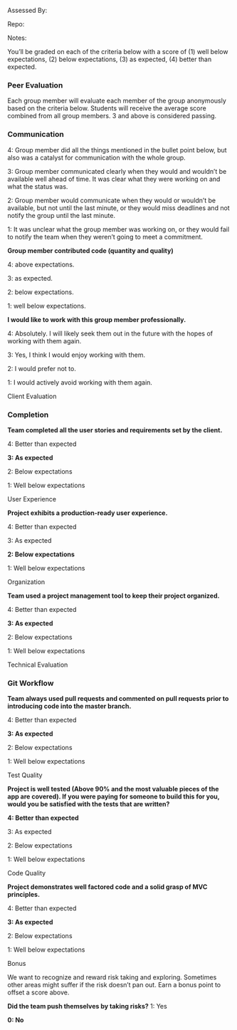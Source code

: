 Assessed By:

Repo:

Notes:

You’ll be graded on each of the criteria below with a score of (1) well below expectations, (2) below expectations, (3) as expected, (4) better than expected.

### Peer Evaluation

Each group member will evaluate each member of the group anonymously based on the criteria below. Students will receive the average score combined from all group members. 3 and above is considered passing.

### Communication

4: Group member did all the things mentioned in the bullet point below, but also was a catalyst for communication with the whole group.

3: Group member communicated clearly when they would and wouldn’t be available well ahead of time. It was clear what they were working on and what the status was.

2: Group member would communicate when they would or wouldn’t be available, but not until the last minute, or they would miss deadlines and not notify the group until the last minute.

1: It was unclear what the group member was working on, or they would fail to notify the team when they weren’t going to meet a commitment.

**Group member contributed code (quantity and quality)**

4: above expectations.

3: as expected.

2: below expectations.

1: well below expectations.

**I would like to work with this group member professionally.**

4: Absolutely. I will likely seek them out in the future with the hopes of working with them again.

3: Yes, I think I would enjoy working with them.

2: I would prefer not to.

1: I would actively avoid working with them again.

Client Evaluation

### Completion

**Team completed all the user stories and requirements set by the client.**

4: Better than expected

**3: As expected**

2: Below expectations

1: Well below expectations

User Experience

**Project exhibits a production-ready user experience.**

4: Better than expected

3: As expected

**2: Below expectations**

1: Well below expectations

Organization

**Team used a project management tool to keep their project organized.**

4: Better than expected

**3: As expected**

2: Below expectations

1: Well below expectations

Technical Evaluation

### Git Workflow

**Team always used pull requests and commented on pull requests prior to introducing code into the master branch.**

4: Better than expected

**3: As expected**

2: Below expectations

1: Well below expectations

Test Quality

**Project is well tested (Above 90% and the most valuable pieces of the app are covered). If you were paying for someone to build this for you, would you be satisfied with the tests that are written?**

**4: Better than expected**

3: As expected

2: Below expectations

1: Well below expectations

Code Quality

**Project demonstrates well factored code and a solid grasp of MVC principles.**

4: Better than expected

**3: As expected**

2: Below expectations

1: Well below expectations

Bonus

We want to recognize and reward risk taking and exploring. Sometimes other areas might suffer if the risk doesn’t pan out. Earn a bonus point to offset a score above.

**Did the team push themselves by taking risks?**
1: Yes

**0: No**
